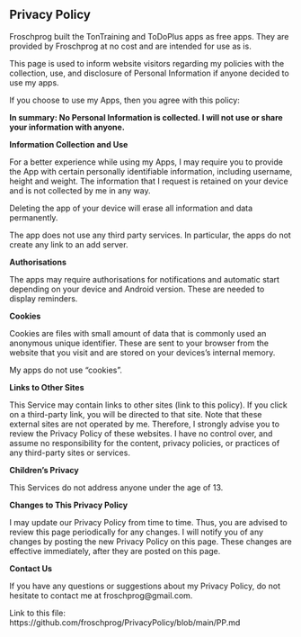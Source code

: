 <html>
<body>
<h2>Privacy Policy</h2>
<p>Froschprog built the TonTraining and ToDoPlus apps as free apps. They are provided by Froschprog at no cost and are intended for use as is.</p>
<p>This page is used to inform website visitors regarding my policies with the collection, use, and
    disclosure of Personal Information if anyone decided to use my apps.</p>
<p>If you choose to use my Apps, then you agree with this policy:<p>
</p><strong> In summary: No Personal Information is collected. I will not use or share your information with anyone.</strong></p>
  

<p><strong>Information Collection and Use</strong></p>
<p>For a better experience while using my Apps, I may require you to provide the App with certain
    personally identifiable information, including username, height and weight. 
	The information that I request is retained on your device and is not collected by me in any way.</p>
<p>Deleting the app of your device will erase all information and data permanently.</p>
<p>The app does not use any third party services. In particular, the apps do not create any link to an add server.</p>

<p><strong>Authorisations</strong></p>
<p>The apps may require authorisations for notifications and automatic start depending on your device and Android version.
These are needed to display reminders.</p>



<p><strong>Cookies</strong></p>
<p>Cookies are files with small amount of data that is commonly used an anonymous unique identifier.
    These are sent to your browser from the website that you visit and are stored on your devices’s
    internal memory.</p>
<p>My apps do not use “cookies”.</p>

<p><strong>Links to Other Sites</strong></p>
<p>This Service may contain links to other sites (link to this policy). If you click on a third-party link, you will be
    directed to that site. Note that these external sites are not operated by me. Therefore, I
    strongly advise you to review the Privacy Policy of these websites. I have no control over, and
    assume no responsibility for the content, privacy policies, or practices of any third-party
    sites or services.</p>

<p><strong>Children’s Privacy</strong></p>
<p>This Services do not address anyone under the age of 13.</p>

<p><strong>Changes to This Privacy Policy</strong></p>
<p>I may update our Privacy Policy from time to time. Thus, you are advised to review this page
    periodically for any changes. I will notify you of any changes by posting the new Privacy Policy
    on this page. These changes are effective immediately, after they are posted on this page.</p>

<p><strong>Contact Us</strong></p>
<p>If you have any questions or suggestions about my Privacy Policy, do not hesitate to contact me
  at froschprog@gmail.com.</p>
<p>Link to this file: https://github.com/froschprog/PrivacyPolicy/blob/main/PP.md</p>

</body>
</html>
